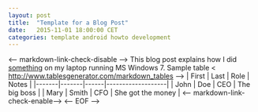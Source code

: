 ```yaml
---
layout: post
title:  "Template for a Blog Post"
date:   2015-11-01 18:00:00 CET
categories: template android howto development
---
```

<-- markdown-link-check-disable -->
This blog post explains how I did [something](http://www.something.com/) on my laptop running MS Windows 7.
Sample table
< <http://www.tablesgenerator.com/markdown_tables> -->
| First | Last  | Role | Notes             |
|-------|-------|------|-------------------|
| John  | Doe   | CEO  | The big boss      |
| Mary  | Smith | CFO  | She got the money |
<-- markdown-link-check-enable-->
<-- EOF -->
